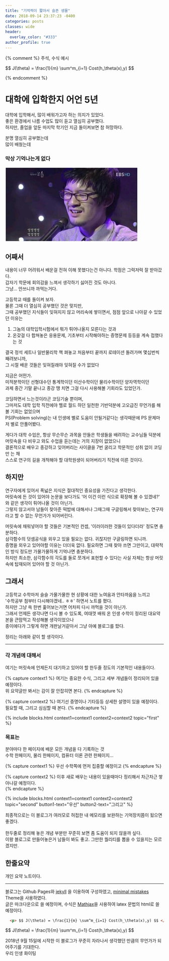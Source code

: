 ```yaml
---
title: "기억력이 짧아서 슬픈 생물"
date: 2018-09-14 23:37:23 -0400
categories: posts
classes: wide
header:
  overlay_color: "#333"
author_profile: true
---
```


{% comment %}
주석, 수식 예시
<p> $$ J(\theta) = \frac{1}{m} \sum^m_{i=1} Cost(h_\theta(x),y) $$ </p>
{% endcomment %} 

# 대학에 입학한지 어언 5년
대학에 입학해서, 많이 배워가고자 하는 의지가 있었다. <br/>
좋은 환경에서 나름 수업도 많이 듣고 열심히 공부했다. <br/>
하지만, 졸업을 앞둔 마지막 학기인 지금 돌이켜보면 참 허망하다. 

분명 열심히 공부했는데 <br/>
많이 배웠는데
### 막상 기억나는게 없다
![Alt text](/pictures/망했어요.png)
<br/>

## 어째서
내용이 너무 어려워서 배운걸 전혀 이해 못했다는건 아니다. 학점은 그럭저럭 잘 받아갔다. <br/> 
갑자기 학문에 회의감을 느껴서 생각하기 싫어진 것도 아니다. <br/>
그냥... 안쓰니까 까먹는거다.

고등학교 때를 돌이켜 보자.  <br/>
물론 그때 더 열심히 공부했던 것은 맞지만, <br/> 
그때 공부했던 지식들이 잊혀지지 않고 머리속에 쌓이면서, 점점 앞으로 나아갈 수 있었던 이유는 
1. 그놈의 대학입학시험에서 뭐가 튀어나올지 모른다는 것과
2. 온갖걸 다 합쳐놓은 응용문제, 기초부터 시작해야하는 증명문제 등등을 계속 접했다는 것

결국 정석 세트나 일반물리학 책 펴놓고 처음부터 끝까지 로테이션 돌려가며 몇십번씩 째려보니까, <br/> 
그 시절 배운 것들은 잊혀질래야 잊혀질 수가 없었다

지금은 어떤가. <br/>
미적분학이던 선형대수던 통계학이던 이산수학이던 물리수학이던 양자역학이던 <br/>
과제 중간 기말 끝나고 종강 땡 치면 그걸 다시 사용해볼 기회라도 있었던가. <br/>


코딩하면서 느는것이라곤 코딩기술 뿐이며, <br/> 
그마저도 대학 입학 직전에야 헬로 월드 하던 일천한 기반덕분에 고오급진 무언가를 해볼 기회는 없었으며 <br/>
PS(Problem solving)는 내 인생에 별로 도움이 안될거같다는 생각때문에 PS 문제마저 별로 안풀어봤다. <br/>

게다가 대학 수업은, 항상 무슨무슨 과목을 안들은 학생들을 배려하는 교수님들 덕분에 머릿속을 다 비우고 와도 수업을 듣는데는 거의 지장이 없었으니 <br/>
결론적으로 배우고 종강하고 잊어버리는 사이클을 7번 굴리고 학문적인 성취 없이 코딩만 는 채 <br/>
스스로 연구의 길을 개척해야 할 대학원생이 되어버리기 직전에 이른 것이다. <br/>

## 하지만 

연구자에게 있어서 폭넓은 지식은 절대적인 중요성을 가진다고 생각한다. <br/>
머릿속에 든 것이 있어야 논문을 보다가도 '어 이건 이런 식으로 확장해 볼 수 있겠네?' 와 같은 생각이 튀어나올 것이 아닌가. <br/>
그렇지 않고서야 남들이 찾아준 떡밥에 대해서나 그때그때 구글링해서 찾아보는, 연구자라고 할 수 없는 무언가가 되어버린다. <br/>

머릿속에 채워넣어야 할 것들은 기본적인 컨셉, '이러이러한 것들이 있다더라' 정도면 충분하다. <br/>
삼각함수의 덧셈공식을 외우고 있을 필요는 없다. 귀찮지만 구글링하면 되니까. <br/>
증명을 외우고 있어야할 이유는 더더욱 없다. 필요하면 그때 찾아 쓰면 그만이고, 대략적인 방식 정도만 가물가물하게 기억나면 충분하다. <br/>
하지만 최소한, 삼각함수의 각도를 둘로 쪼개서 표현할 수 있다는 사실 자체는 항상 머릿속에 탑재되어 있어야 할 것 아닌가. <br/>
 
## 그래서

고등학교 수학마저 슬슬 가물가물한 현 상황에 대한 노여움과 안타까움을 느끼고 <br/>
'수학공부 첨부터 다시해야겠네.. ㅎㅎ' 하면서 노트를 폈다. <br/>
하지만 그냥 쓱 한번 훑어보는거면 어차피 다시 까먹을 것이 아닌가. <br/> 
그래서 언제든 생각나면 다시 볼 수 있도록, 여태껏 배워 온 인생 수학이 정리된 대요약본을 큰맘먹고 작성해볼 생각이었으나 <br/> 
종이에다가 그렇게 하면 개판날거같아서 그냥 아예 블로그를 팠다.

정리는 아래와 같이 할 생각이다.

-------------

### 각 개념에 대해서
여기는 머릿속에 언제든지 대기하고 있어야 할 한두줄 정도의 기본적인 내용들이다. 

{% capture context1 %}
여기는 중요한 수식, 그리고 세부 개념들이 정리되어 있을 예정이다. <br/>
위 요약글만 봐서는 감이 잘 안잡히면 본다. 
{% endcapture %}

{% capture context2 %}
여기선 증명이나 기타등등 상세한 설명이 있을 예정이다. <br/>
필요할 때, 그리고 심심할 때 본다.
{% endcapture %}

{% include blocks.html context1=context1 context2=context2 topic="first" %}

### 목표는
분야마다 한 페이지에 배운 모든 개념을 다 기록하는 것 <br/>
수학 한페이지, 물리 한페이지, 컴퓨터 이론 관련 한페이지...

{% capture context1 %}
우선 수학쪽에 먼저 집중할 예정이고
{% endcapture %}

{% capture context2 %}
이후 새로 배우는 내용이 있을때마다 정리해서 차근차근 쌓아나갈 예정이다. <br/>
{% endcapture %}

{% include blocks.html context1=context1 context2=context2 topic="second"
button1-text="우선" button2-text="그리고" %}

최종적으로는 이 블로그가 여러모로 허접한 내 메모리를 보완하는 기억장치쯤이 됬으면 좋겠다. <br/>    
한두줄로 정리해 놓은 개념 부분만 꾸준히 보면 좀 도움이 되지 않을까 싶다.<br/>
이왕 블로그로 만들어놓은거 남들이 봐도 좋고. 그만한 퀄리티를 뽑을 수 있을지는 모르겠지만. <br/>
  

## 한줄요약
개인 요약 노트이다. 

--------------

블로그는 Github Pages와 [jekyll][jekyll-docs] 을 이용하여 구성하였고, [minimal mistakes][minimal-mistakes] Theme을 사용하였다. <br/>
글은 마크다운으로 쓸 예정이며, 수식은 [Mathjax][Mathjax]을 사용하여 latex 문법의 html로 쓸 예정이다. <br/> 

```html
  <p> $$ J(\theta) = \frac{1}{m} \sum^m_{i=1} Cost(h_\theta(x),y) $$ </p>
```
<p> $$ J(\theta) = \frac{1}{m} \sum^m_{i=1} Cost(h_\theta(x),y) $$ </p>


2018년 9월 15일에 시작한 이 블로그가 꾸준히 자라나서 생각했던 만큼의 무언가가 되어주기를 기대한다. <br/>
우리 인생 화이팅
  
[jekyll-docs]: https://jekyllrb.com/docs/home
[minimal-mistakes]: https://github.com/mmistakes/minimal-mistakes
[Mathjax]: http://docs.mathjax.org/en/latest/start.html